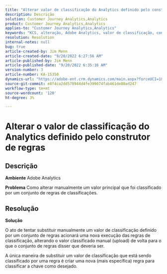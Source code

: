 ```yaml
---
title: "Alterar valor de classificação do Analytics definido pelo construtor de regras"
description: Descrição
solution: Customer Journey Analytics,Analytics
product: Customer Journey Analytics,Analytics
applies-to: "Customer Journey Analytics,Analytics"
keywords: "KCS, alteração, Adobe Analytics, valor de classificação, construtor de regras de classificação, upload manual do arquivo de classificação"
resolution: Resolution
internal-notes: null
bug: true
article-created-by: Jim Menn
article-created-date: "9/20/2022 6:27:56 AM"
article-published-by: Jim Menn
article-published-date: "9/20/2022 6:35:16 AM"
version-number: 3
article-number: KA-15350
dynamics-url: "https://adobe-ent.crm.dynamics.com/main.aspx?forceUCI=1&pagetype=entityrecord&etn=knowledgearticle&id=9752335a-ad38-ed11-9db1-0022480866ad"
source-git-commit: e8f4ca2dd578944d4fe399074fab461de88ad247
workflow-type: tm+mt
source-wordcount: '120'
ht-degree: 3%

---
```


# Alterar o valor de classificação do Analytics definido pelo construtor de regras

## Descrição


<b>Ambiente</b>
Adobe Analytics

<b>Problema</b>
Como alterar manualmente um valor principal que foi classificado por um conjunto de regras de classificações.


## Resolução


<b>Solução</b>

O ato de tentar substituir manualmente um valor de classificação definido por um conjunto de regras acionará uma nova execução das regras de classificação, alterando o valor classificado manual (upload) de volta para o que o conjunto de regras disser que deveria ser.

A única maneira de substituir um valor de classificação que está sendo classificado por uma regra é criar uma nova (mais específica) regra para classificar a chave como desejado.
